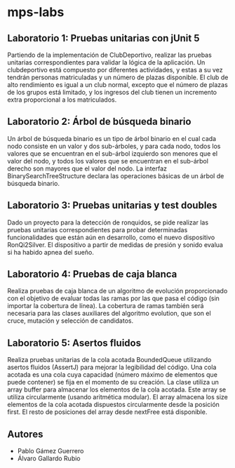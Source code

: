 # mps-labs

## Laboratorio 1: Pruebas unitarias con jUnit 5

Partiendo de la implementación de ClubDeportivo, realizar las pruebas unitarias correspondientes para validar la lógica de la aplicación. Un clubdeportivo está compuesto por diferentes actividades, y estas a su vez tendrán personas matriculadas y un número de plazas disponible. El club de alto rendimiento es igual a un club normal, excepto que el número de plazas de los grupos está limitado, y los ingresos del club tienen un incremento extra proporcional a los matriculados.

## Laboratorio 2: Árbol de búsqueda binario

Un árbol de búsqueda binario es un tipo de árbol binario en el cual cada nodo consiste en un valor y dos sub-árboles, y para cada nodo, todos los valores que se encuentran en el sub-árbol izquierdo son menores que el valor del nodo, y todos los valores que se encuentran en el sub-árbol derecho son mayores que el valor del nodo. La interfaz BinarySearchTreeStructure<T> declara las operaciones básicas de un árbol de búsqueda binario.

##  Laboratorio 3: Pruebas unitarias y test doubles
Dado un proyecto para la detección de ronquidos, se pide realizar las pruebas unitarias correspondientes para probar determinadas funcionalidades que están aún en desarrollo, como el nuevo dispositivo RonQi2Silver. El dispositivo a partir de medidas de presión y sonido evalua si ha habido apnea del sueño.

##  Laboratorio 4: Pruebas de caja blanca
Realiza pruebas de caja blanca de un algoritmo de evolución proporcionado con el objetivo de evaluar todas las ramas por las que pasa el código (sin importar la cobertura de línea). La cobertura de ramas también será necesaria para las clases auxiliares del algoritmo evolution, que son el cruce, mutación y selección de candidatos.

## Laboratorio 5: Asertos fluidos
Realiza pruebas unitarias de la cola acotada BoundedQueue utilizando asertos fluidos (AssertJ) para mejorar la legibilidad del código. Una cola acotada es una cola cuya capacidad (número máximo de elementos que puede contener) se fija en el momento de su creación. La clase utiliza un array buffer para almacenar los elementos de la cola acotada. Este array se utiliza circularmente (usando aritmética modular). El array almacena los size elementos de la cola acotada dispuestos circularmente desde la posición first. El resto de posiciones del array desde nextFree está disponible.

## Autores

- Pablo Gámez Guerrero
- Álvaro Gallardo Rubio
